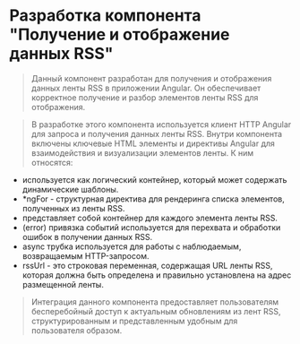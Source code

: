 #  Разработка компонента "Получение и отображение данных RSS"

> Данный компонент разработан для получения и отображения данных ленты RSS в приложении Angular. Он обеспечивает корректное получение и разбор элементов ленты RSS для отображения.

> В разработке этого компонента используется клиент HTTP Angular для запроса и получения данных ленты RSS. Внутри компонента включены ключевые HTML элементы и директивы Angular для взаимодействия и визуализации элементов ленты. К ним относятся:

-    <ng-container> используется как логический контейнер, который может содержать динамические шаблоны.
-    *ngFor - структурная директива для рендеринга списка элементов, полученных из ленты RSS.
-    <div> представляет собой контейнер для каждого элемента ленты RSS.
-    (error) привязка событий используется для перехвата и обработки ошибок в получении данных RSS.
-    async трубка используется для работы с наблюдаемым, возвращаемым HTTP-запросом.
-    rssUrl - это строковая переменная, содержащая URL ленты RSS, которая должна быть определена и правильно установлена на адрес размещенной ленты.

> Интеграция данного компонента предоставляет пользователям бесперебойный доступ к актуальным обновлениям из лент RSS, структурированным и представленным удобным для пользователя образом.